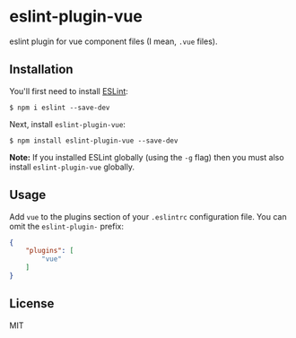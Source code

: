 # eslint-plugin-vue

eslint plugin for vue component files (I mean, `.vue` files).

## Installation

You'll first need to install [ESLint](http://eslint.org):

```
$ npm i eslint --save-dev
```

Next, install `eslint-plugin-vue`:

```
$ npm install eslint-plugin-vue --save-dev
```

**Note:** If you installed ESLint globally (using the `-g` flag) then you must also install `eslint-plugin-vue` globally.

## Usage

Add `vue` to the plugins section of your `.eslintrc` configuration file. You can omit the `eslint-plugin-` prefix:

```json
{
    "plugins": [
        "vue"
    ]
}
```

## License

MIT
